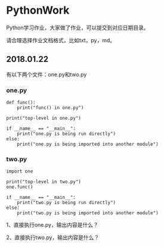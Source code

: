 # PythonWork

Python学习作业，大家做了作业，可以提交到对应日期目录。

请合理选择作业文档格式，比如txt，py，md。

## 2018.01.22

有以下两个文件：one.py和two.py

### one.py
```
def func():
    print("func() in one.py")

print("top-level in one.py")

if __name__ == "__main__":
    print("one.py is being run directly")
else:
    print("one.py is being imported into another module")
```

### two.py
```
import one

print("top-level in two.py")
one.func()

if __name__ == "__main__":
    print("two.py is being run directly")
else:
    print("two.py is being imported into another module")

```

1、直接执行one.py，输出内容是什么？

2、直接执行two.py，输出内容是什么？
